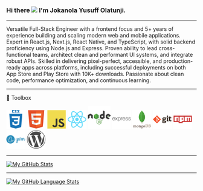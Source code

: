 ### Hi there <img src="https://raw.githubusercontent.com/MartinHeinz/MartinHeinz/master/wave.gif" width="30px"> I'm Jokanola Yusuff Olatunji.

---

Versatile Full-Stack Engineer with a frontend focus and 5+ years of experience building and scaling modern web and mobile applications. Expert in React.js, Next.js, React Native, and TypeScript, with solid backend proficiency using Node.js and Express. Proven ability to lead cross-functional teams, architect clean and performant UI systems, and integrate robust APIs. Skilled in delivering pixel-perfect, accessible, and production-ready apps across platforms, including successful deployments on both App Store and Play Store with 10K+ downloads. Passionate about clean code, performance optimization, and continuous learning.


---



🧰 Toolbox

<img src="https://github.com/devicons/devicon/blob/master/icons/css3/css3-plain-wordmark.svg" alt="CSS" width="50" height="50"/> <img src="https://github.com/devicons/devicon/blob/master/icons/html5/html5-original.svg" alt="HTML" width="50" height="50"/>
<img src="https://github.com/devicons/devicon/blob/master/icons/javascript/javascript-original.svg" alt="JavaScript" width="50" height="50"/>
<img src="https://github.com/devicons/devicon/blob/master/icons/react/react-original.svg" alt="react" width="50" height="50"/> 
<img src="https://github.com/devicons/devicon/blob/master/icons/nodejs/nodejs-original-wordmark.svg" alt="NodeJS" width="60" height="60"/>
<img src="https://github.com/devicons/devicon/blob/master/icons/express/express-original-wordmark.svg" alt="ExpressJS" width="50" height="50"/>
<img src="https://github.com/devicons/devicon/blob/master/icons/mongodb/mongodb-original-wordmark.svg" alt="MongoDB" width="50" height="50"/>
<img src="https://github.com/devicons/devicon/blob/master/icons/git/git-original-wordmark.svg" alt="Git" width="50" height="50"/>
<img src="https://github.com/devicons/devicon/blob/master/icons/npm/npm-original-wordmark.svg" alt="npm" width="50" height="50"/> <img src="https://github.com/devicons/devicon/blob/master/icons/yarn/yarn-original-wordmark.svg" alt="yarn" width="50" height="50"/> 
<img src="https://github.com/devicons/devicon/blob/master/icons/wordpress/wordpress-plain.svg" alt="wordpress" width="50" height="50"/> 

---


[![My GitHub Stats](https://github-readme-stats.vercel.app/api/?username=jocanola&count_private=true&theme=tokyonight&showicons=true)]()

---

[![My GitHub Language Stats](https://github-readme-stats.vercel.app/api/top-langs/?username=jocanola&langs_count=5&theme=tokyonight)]()
